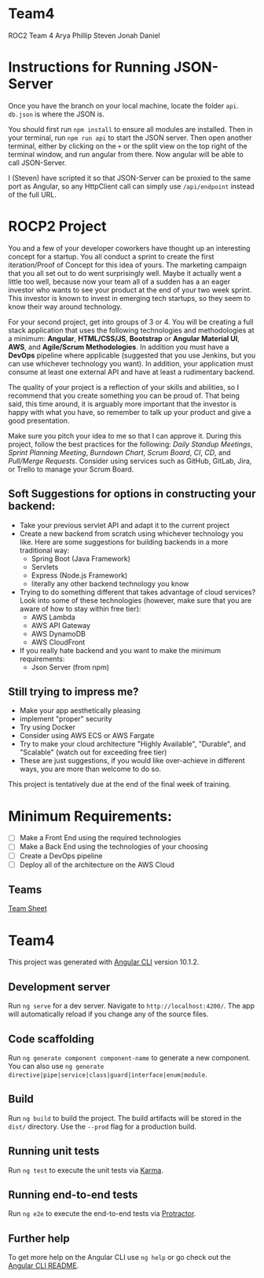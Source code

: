 # Team4
ROC2
Team 4
Arya 
Phillip
Steven
Jonah
Daniel

# Instructions for Running JSON-Server
Once you have the branch on your local machine, locate the folder `api`. `db.json` is where the JSON is.

You should first run `npm install` to ensure all modules are installed. Then in your terminal, run `npm run api` to start the JSON server. Then open another terminal, either by clicking on the `+` or the split view on the top right of the terminal window, and run angular from there. Now angular will be able to call JSON-Server.

I (Steven) have scripted it so that JSON-Server can be proxied to the same port as Angular, so any HttpClient call can simply use `/api/endpoint` instead of the full URL.

# ROCP2 Project

You and a few of your developer coworkers have thought up an interesting concept for a startup. You all conduct a sprint to create the first iteration/Proof of Concept for this idea of yours. The marketing campaign that you all set out to do went surprisingly well. Maybe it actually went a little too well, because now your team all of a sudden has a an eager investor who wants to see your product at the end of your two week sprint. This investor is known to invest in emerging tech startups, so they seem to know their way around technology.

For your second project, get into groups of 3 or 4. You will be creating a full stack application that uses the following technologies and methodologies at a minimum: **Angular**, **HTML/CSS/JS**, **Bootstrap** or **Angular Material UI**, **AWS**, and **Agile/Scrum Methodologies**. In addition you must have a **DevOps** pipeline where applicable (suggested that you use Jenkins, but you can use whichever technology you want). In addition, your application must consume at least one external API and have at least a rudimentary backend.

The quality of your project is a reflection of your skills and abilities, so I recommend that you create something you can be proud of. That being said, this time around, it is arguably more important that the investor is happy with what you have, so remember to talk up your product and give a good presentation.

Make sure you pitch your idea to me so that I can approve it. During this project, follow the best practices for the following: _Daily Standup Meetings_, _Sprint Planning Meeting_, _Burndown Chart_, _Scrum Board_, _CI_, _CD_, and _Pull/Merge Requests_. Consider using services such as GitHub, GitLab, Jira, or Trello to manage your Scrum Board.

## Soft Suggestions for options in constructing your backend:

- Take your previous servlet API and adapt it to the current project
- Create a new backend from scratch using whichever technology you like. Here are some suggestions for building backends in a more traditional way:
  - Spring Boot (Java Framework)
  - Servlets
  - Express (Node.js Framework)
  - literally any other backend technology you know
- Trying to do something different that takes advantage of cloud services? Look into some of these technologies (however, make sure that you are aware of how to stay within free tier):
  - AWS Lambda
  - AWS API Gateway
  - AWS DynamoDB
  - AWS CloudFront
- If you really hate backend and you want to make the minimum requirements:
  - Json Server (from npm)

## Still trying to impress me?

- Make your app aesthetically pleasing
- implement "proper" security
- Try using Docker
- Consider using AWS ECS or AWS Fargate
- Try to make your cloud architecture "Highly Available", "Durable", and "Scalable" (watch out for exceeding free tier)
- These are just suggestions, if you would like over-achieve in different ways, you are more than welcome to do so.

This project is tentatively due at the end of the final week of training.

# Minimum Requirements:

- [ ] Make a Front End using the required technologies
- [ ] Make a Back End using the technologies of your choosing
- [ ] Create a DevOps pipeline
- [ ] Deploy all of the architecture on the AWS Cloud

## Teams

[Team Sheet](https://docs.google.com/spreadsheets/d/1oESoHAOI8lwMTgV1iRTrCe78P3TKL0m3-BUTYSe45dA/edit#gid=0)

# Team4

This project was generated with [Angular CLI](https://github.com/angular/angular-cli) version 10.1.2.

## Development server

Run `ng serve` for a dev server. Navigate to `http://localhost:4200/`. The app will automatically reload if you change any of the source files.

## Code scaffolding

Run `ng generate component component-name` to generate a new component. You can also use `ng generate directive|pipe|service|class|guard|interface|enum|module`.

## Build

Run `ng build` to build the project. The build artifacts will be stored in the `dist/` directory. Use the `--prod` flag for a production build.

## Running unit tests

Run `ng test` to execute the unit tests via [Karma](https://karma-runner.github.io).

## Running end-to-end tests

Run `ng e2e` to execute the end-to-end tests via [Protractor](http://www.protractortest.org/).

## Further help

To get more help on the Angular CLI use `ng help` or go check out the [Angular CLI README](https://github.com/angular/angular-cli/blob/master/README.md).
